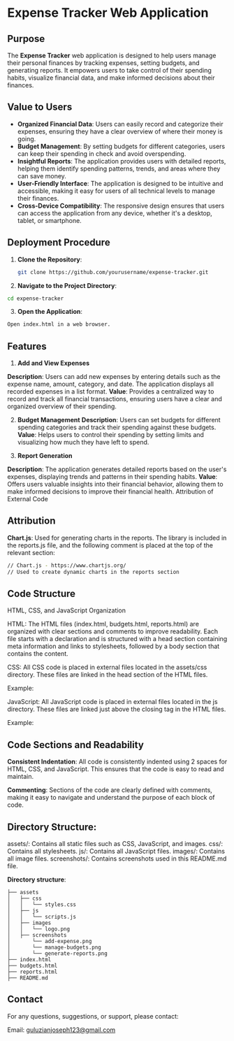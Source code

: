 # Expense Tracker Web Application

## Purpose

The **Expense Tracker** web application is designed to help users manage their personal finances by tracking expenses, setting budgets, and generating reports. It empowers users to take control of their spending habits, visualize financial data, and make informed decisions about their finances.

## Value to Users

- **Organized Financial Data**: Users can easily record and categorize their expenses, ensuring they have a clear overview of where their money is going.
- **Budget Management**: By setting budgets for different categories, users can keep their spending in check and avoid overspending.
- **Insightful Reports**: The application provides users with detailed reports, helping them identify spending patterns, trends, and areas where they can save money.
- **User-Friendly Interface**: The application is designed to be intuitive and accessible, making it easy for users of all technical levels to manage their finances.
- **Cross-Device Compatibility**: The responsive design ensures that users can access the application from any device, whether it's a desktop, tablet, or smartphone.

## Deployment Procedure

1. **Clone the Repository**:

   ```bash
   git clone https://github.com/yourusername/expense-tracker.git
   ```
   
2. **Navigate to the Project Directory**:

```bash
cd expense-tracker
```

3. **Open the Application**:
```bash
Open index.html in a web browser.
```
## Features

1. **Add and View Expenses**

**Description**: Users can add new expenses by entering details such as the expense name, amount, category, and date. The application displays all recorded expenses in a list format.
**Value**: Provides a centralized way to record and track all financial transactions, ensuring users have a clear and organized overview of their spending.

2. **Budget Management**
**Description**: Users can set budgets for different spending categories and track their spending against these budgets.
**Value**: Helps users to control their spending by setting limits and visualizing how much they have left to spend.

4. **Report Generation**

**Description**: The application generates detailed reports based on the user's expenses, displaying trends and patterns in their spending habits.
**Value**: Offers users valuable insights into their financial behavior, allowing them to make informed decisions to improve their financial health.
Attribution of External Code

## Attribution

**Chart.js**: Used for generating charts in the reports. The library is included in the reports.js file, and the following comment is placed at the top of the relevant section:

```bash
// Chart.js - https://www.chartjs.org/
// Used to create dynamic charts in the reports section
```

## Code Structure

HTML, CSS, and JavaScript Organization

HTML: The HTML files (index.html, budgets.html, reports.html) are organized with clear sections and comments to improve readability. Each file starts with a <!DOCTYPE html> declaration and is structured with a head section containing meta information and links to stylesheets, followed by a body section that contains the content.

CSS: All CSS code is placed in external files located in the assets/css directory. These files are linked in the head section of the HTML files.

Example:

<link rel="stylesheet" href="assets/css/styles.css">

JavaScript: All JavaScript code is placed in external files located in the js directory. These files are linked just above the closing </body> tag in the HTML files.

Example:

<script src="assets/js/scripts.js"></script>

## Code Sections and Readability

**Consistent Indentation**: All code is consistently indented using 2 spaces for HTML, CSS, and JavaScript. This ensures that the code is easy to read and maintain.

**Commenting**: Sections of the code are clearly defined with comments, making it easy to navigate and understand the purpose of each block of code.

## Directory Structure:

assets/: Contains all static files such as CSS, JavaScript, and images.
css/: Contains all stylesheets.
js/: Contains all JavaScript files.
images/: Contains all image files.
screenshots/: Contains screenshots used in this README.md file.

**Directory structure**:
```
├── assets
│   ├── css
│   │   └── styles.css
│   ├── js
│   │   └── scripts.js
│   ├── images
│   │   └── logo.png
│   ├── screenshots
│       └── add-expense.png
│       └── manage-budgets.png
│       └── generate-reports.png
├── index.html
├── budgets.html
├── reports.html
├── README.md
```

## Contact
For any questions, suggestions, or support, please contact:

Email: guluzianjoseph123@gmail.com


